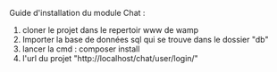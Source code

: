 Guide d'installation du module Chat :


1) cloner le projet dans le repertoir www de wamp
2) Importer la base de données sql qui se trouve dans le dossier "db"
3) lancer la cmd : composer install
4) l'url du projet "http://localhost/chat/user/login/"
